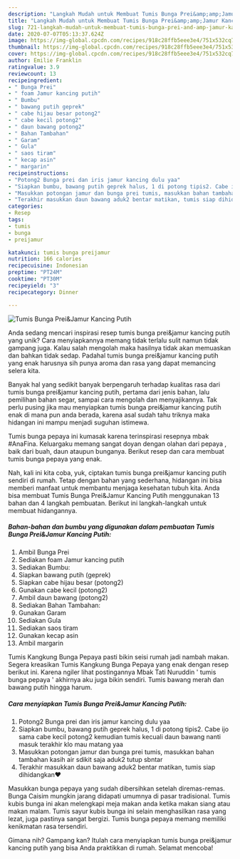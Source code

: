```yaml
---
description: "Langkah Mudah untuk Membuat Tumis Bunga Prei&amp;amp;Jamur Kancing Putih Anti Gagal"
title: "Langkah Mudah untuk Membuat Tumis Bunga Prei&amp;amp;Jamur Kancing Putih Anti Gagal"
slug: 721-langkah-mudah-untuk-membuat-tumis-bunga-prei-and-amp-jamur-kancing-putih-anti-gagal
date: 2020-07-07T05:13:37.624Z
image: https://img-global.cpcdn.com/recipes/918c28ffb5eee3e4/751x532cq70/tumis-bunga-preijamur-kancing-putih-foto-resep-utama.jpg
thumbnail: https://img-global.cpcdn.com/recipes/918c28ffb5eee3e4/751x532cq70/tumis-bunga-preijamur-kancing-putih-foto-resep-utama.jpg
cover: https://img-global.cpcdn.com/recipes/918c28ffb5eee3e4/751x532cq70/tumis-bunga-preijamur-kancing-putih-foto-resep-utama.jpg
author: Emilie Franklin
ratingvalue: 3.9
reviewcount: 13
recipeingredient:
- " Bunga Prei"
- " foam Jamur kancing putih"
- " Bumbu"
- " bawang putih geprek"
- " cabe hijau besar potong2"
- " cabe kecil potong2"
- " daun bawang potong2"
- " Bahan Tambahan"
- " Garam"
- " Gula"
- " saos tiram"
- " kecap asin"
- " margarin"
recipeinstructions:
- "Potong2 Bunga prei dan iris jamur kancing dulu yaa"
- "Siapkan bumbu, bawang putih geprek halus, 1 di potong tipis2. Cabe ijo sama cabe kecil potong2 kemudian tumis kecuali daun bawang nanti masuk terakhir klo mau matang yaa"
- "Masukkan potongan jamur dan bunga prei tumis, masukkan bahan tambahan kasih air sdikit saja aduk2 tutup sbntar"
- "Terakhir masukkan daun bawang aduk2 bentar matikan, tumis siap dihidangkan❤️"
categories:
- Resep
tags:
- tumis
- bunga
- preijamur

katakunci: tumis bunga preijamur 
nutrition: 166 calories
recipecuisine: Indonesian
preptime: "PT24M"
cooktime: "PT30M"
recipeyield: "3"
recipecategory: Dinner

---
```



![Tumis Bunga Prei&amp;Jamur Kancing Putih](https://img-global.cpcdn.com/recipes/918c28ffb5eee3e4/751x532cq70/tumis-bunga-preijamur-kancing-putih-foto-resep-utama.jpg)

Anda sedang mencari inspirasi resep tumis bunga prei&amp;jamur kancing putih yang unik? Cara menyiapkannya memang tidak terlalu sulit namun tidak gampang juga. Kalau salah mengolah maka hasilnya tidak akan memuaskan dan bahkan tidak sedap. Padahal tumis bunga prei&amp;jamur kancing putih yang enak harusnya sih punya aroma dan rasa yang dapat memancing selera kita.

Banyak hal yang sedikit banyak berpengaruh terhadap kualitas rasa dari tumis bunga prei&amp;jamur kancing putih, pertama dari jenis bahan, lalu pemilihan bahan segar, sampai cara mengolah dan menyajikannya. Tak perlu pusing jika mau menyiapkan tumis bunga prei&amp;jamur kancing putih enak di mana pun anda berada, karena asal sudah tahu triknya maka hidangan ini mampu menjadi suguhan istimewa.

Tumis bunga pepaya ini kumasak karena terinspirasi resepnya mbak #AnaFina. Keluargaku memang sangat doyan dengan olahan dari pepaya , baik dari buah, daun ataupun bunganya. Berikut resep dan cara membuat tumis bunga pepaya yang enak.


Nah, kali ini kita coba, yuk, ciptakan tumis bunga prei&amp;jamur kancing putih sendiri di rumah. Tetap dengan bahan yang sederhana, hidangan ini bisa memberi manfaat untuk membantu menjaga kesehatan tubuh kita. Anda bisa membuat Tumis Bunga Prei&amp;Jamur Kancing Putih menggunakan 13 bahan dan 4 langkah pembuatan. Berikut ini langkah-langkah untuk membuat hidangannya.

<!--inarticleads1-->

##### Bahan-bahan dan bumbu yang digunakan dalam pembuatan Tumis Bunga Prei&amp;Jamur Kancing Putih:

1. Ambil  Bunga Prei
1. Sediakan  foam Jamur kancing putih
1. Sediakan  Bumbu:
1. Siapkan  bawang putih (geprek)
1. Siapkan  cabe hijau besar (potong2)
1. Gunakan  cabe kecil (potong2)
1. Ambil  daun bawang (potong2)
1. Sediakan  Bahan Tambahan:
1. Gunakan  Garam
1. Sediakan  Gula
1. Sediakan  saos tiram
1. Gunakan  kecap asin
1. Ambil  margarin


Tumis Kangkung Bunga Pepaya pasti bikin seisi rumah jadi nambah makan. Segera kreasikan Tumis Kangkung Bunga Pepaya yang enak dengan resep berikut ini. Karena ngiler lihat postingannya Mbak Tati Nuruddin &#39; tumis bunga pepaya &#39; akhirnya aku juga bikin sendiri. Tumis bawang merah dan bawang putih hingga harum. 

<!--inarticleads2-->

##### Cara menyiapkan Tumis Bunga Prei&amp;Jamur Kancing Putih:

1. Potong2 Bunga prei dan iris jamur kancing dulu yaa
1. Siapkan bumbu, bawang putih geprek halus, 1 di potong tipis2. Cabe ijo sama cabe kecil potong2 kemudian tumis kecuali daun bawang nanti masuk terakhir klo mau matang yaa
1. Masukkan potongan jamur dan bunga prei tumis, masukkan bahan tambahan kasih air sdikit saja aduk2 tutup sbntar
1. Terakhir masukkan daun bawang aduk2 bentar matikan, tumis siap dihidangkan❤️


Masukkan bunga pepaya yang sudah dibersihkan setelah diremas-remas. Bunga Caisim mungkin jarang didapati umumnya di pasar tradisional. Tumis kubis bunga ini akan melengkapi meja makan anda ketika makan siang atau makan malam. Tumis sayur kubis bunga ini selain menghasilkan rasa yang lezat, juga pastinya sangat bergizi. Tumis bunga pepaya memang memiliki kenikmatan rasa tersendiri. 

Gimana nih? Gampang kan? Itulah cara menyiapkan tumis bunga prei&amp;jamur kancing putih yang bisa Anda praktikkan di rumah. Selamat mencoba!
